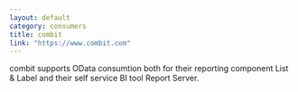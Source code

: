 ```yaml
---
layout: default
category: consumers
title: combit
link: "https://www.combit.com"
---
```

combit supports OData consumtion both for their reporting component List &amp; Label and their self service BI tool Report Server.

